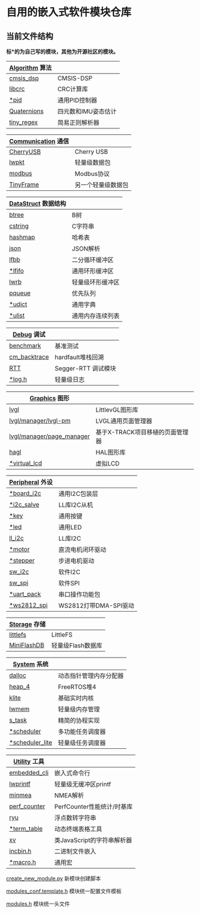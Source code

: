 # 自用的嵌入式软件模块仓库

## 当前文件结构

**标*的为自己写的模块，其他为开源社区的模块。**

| [Algorithm](./algorithm) 算法 ||
|-------|-------|
| [cmsis_dsp](./algorithm/cmsis_dsp) | CMSIS-DSP |
| [libcrc](./algorithm/libcrc) | CRC计算库 |
| [*pid](./algorithm/pid) | 通用PID控制器 |
| [Quaternions](./algorithm/quaternion) | 四元数和IMU姿态估计 |
| [tiny_regex](./algorithm/tiny_regex)|  简易正则解析器 |

| [Communication](./communication) 通信 ||
|-------|-------|
| [CherryUSB](./communication/cherryusb) | Cherry USB |
| [lwpkt](./communication/lwpkt) | 轻量级数据包 |
| [modbus](./communication/modbus) | Modbus协议 |
| [TinyFrame](./communication/tinyframe) | 另一个轻量级数据包 |

| [DataStruct](./datastruct) 数据结构 ||
|-------|-------|
| [btree](./datastruct/btree) | B树 |
| [cstring](./datastruct/cstring) | C字符串 |
| [hashmap](./datastruct/hashmap) | 哈希表 |
| [json](./datastruct/json) | JSON解析 |
| [lfbb](./datastruct/lfbb) | 二分循环缓冲区 |
| [*lfifo](./datastruct/lfifo) | 通用环形缓冲区 |
| [lwrb](./datastruct/lwrb) | 轻量级环形缓冲区 |
| [pqueue](./datastruct/pqueue) | 优先队列 |
| [*udict](./datastruct/udict) | 通用字典 |
| [*ulist](./datastruct/ulist) | 通用内存连续列表 |

| [Debug](./debug) 调试 ||
|-------|-------|
| [benchmark](./debug/benchmark) | 基准测试 |
| [cm_backtrace](./debug/cm_backtrace) | hardfault堆栈回溯 |
| [RTT](./debug/rtt) | Segger-RTT 调试模块 |
| [*log.h](./debug/log.h) | 轻量级日志 |

| [Graphics](./graphics) 图形 ||
|-------|-------|
| [lvgl](./graphics/lvgl) | LittlevGL图形库 |
| [lvgl/manager/lvgl-pm](./graphics/lvgl/manager/lvgl-pm) | LVGL通用页面管理器 |
| [lvgl/manager/page_manager](./graphics/lvgl/manager/page_manager) | 基于X-TRACK项目移植的页面管理器 |
| [hagl](./graphics/hagl) | HAL图形库 |
| [*virtual_lcd](./graphics/virtual_lcd) | 虚拟LCD |

| [Peripheral](./peripheral) 外设 ||
|-------|-------|
| [*board_i2c](./peripheral/board_i2c) | 通用I2C包装层 |
| [*i2c_salve](./peripheral/i2c_slave) | LL库I2C从机 |
| [*key](./peripheral/key) | 通用按键 |
| [*led](./peripheral/led) | 通用LED |
| [ll_i2c](./peripheral/ll_i2c) | LL库I2C |
| [*motor](./peripheral/motor) | 直流电机闭环驱动 |
| [*stepper](./peripheral/stepper) | 步进电机驱动 |
| [sw_i2c](./peripheral/sw_i2c) | 软件I2C |
| [sw_spi](./peripheral/sw_spi) | 软件SPI |
| [*uart_pack](./peripheral/uart_pack) | 串口操作功能包 |
| [*ws2812_spi](./peripheral/ws2812_spi) | WS2812灯带DMA-SPI驱动 |

| [Storage](./storage) 存储 ||
|-------|-------|
| [littlefs](./storage/littlefs) | LittleFS |
| [MiniFlashDB](./storage/miniflashdb) | 轻量级Flash数据库 |

| [System](./system) 系统 ||
|-------|-------|
| [dalloc](./system/dalloc) | 动态指针管理内存分配器 |
| [heap_4](./system/heap_4) | FreeRTOS堆4 |
| [klite](./system/klite) | 基础实时内核 |
| [lwmem](./system/lwmem) | 轻量级内存管理 |
| [s_task](./system/s_task) | 精简的协程实现 |
| [*scheduler](./system/scheduler) | 多功能任务调度器 |
| [*scheduler_lite](./system/scheduler_lite) | 轻量级任务调度器 |

| [Utility](./utility) 工具 ||
|-------|-------|
| [embedded_cli](./utility/embedded_cli) | 嵌入式命令行 |
| [lwprintf](./utility/lwprintf) | 轻量级无缓冲区printf |
| [minmea](./utility/minmea) | NMEA解析 |
| [perf_counter](./utility/perf_counter) | PerfCounter性能统计/时基库 |
| [ryu](./utility/ryu) | 浮点数转字符串 |
| [*term_table](./utility/term_table) | 动态终端表格工具 |
| [xv](./utility/xv) | 类JavaScript的字符串解析器 |
| [incbin.h](./utility/incbin.h) | 二进制文件嵌入 |
| [*macro.h](./utility/macro.h) | 通用宏 |

[create_new_module.py](./create_new_module.py) 新模块创建脚本

[modules_conf.template.h](./modules_conf.template.h) 模块统一配置文件模板

[modules.h](./modules.h) 模块统一头文件

